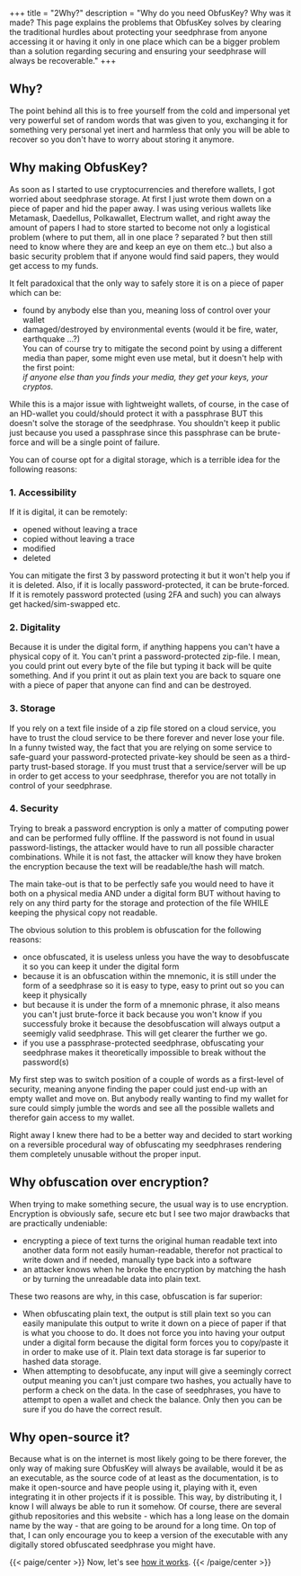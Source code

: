+++
title = "2Why?"
description = "Why do you need ObfusKey? Why was it made? This page explains the problems that ObfusKey solves by clearing the traditional hurdles about protecting your seedphrase from anyone accessing it or having it only in one place which can be a bigger problem than a solution regarding securing and ensuring your seedphrase will always be recoverable."
+++

## Why?

The point behind all this is to free yourself from the cold and impersonal yet very powerful set of random words that was given to you, exchanging it for something very personal yet inert and harmless that only you will be able to recover so you don't have to worry about storing it anymore.

## Why making ObfusKey?

As soon as I started to use cryptocurrencies and therefore wallets, I got worried about seedphrase storage. At first I just wrote them down on a piece of paper and hid the paper away. I was using verious wallets like Metamask, Daedellus, Polkawallet, Electrum wallet, and right away the amount of papers I had to store started to become not only a logistical problem (where to put them, all in one place ? separated ? but then still need to know where they are and keep an eye on them etc..) but also a basic security problem that if anyone would find said papers, they would get access to my funds.

It felt paradoxical that the only way to safely store it is on a piece of paper which can be:
- found by anybody else than you, meaning loss of control over your wallet
- damaged/destroyed by environmental events (would it be fire, water, earthquake ...?)   
You can of course try to mitigate the second point by using a different media than paper, some might even use metal, but it doesn't help with the first point:   
*if anyone else than you finds your media, they get your keys, your cryptos.*

While this is a major issue with lightweight wallets, of course, in the case of an HD-wallet you could/should protect it with a passphrase BUT this doesn't solve the storage of the seedphrase. You shouldn't keep it public just because you used a passphrase since this passphrase can be brute-force and will be a single point of failure.

You can of course opt for a digital storage, which is a terrible idea for the following reasons:
  
### 1. Accessibility
If it is digital, it can be remotely:
- opened without leaving a trace
- copied without leaving a trace
- modified
- deleted


You can mitigate the first 3 by password protecting it but it won't help you if it is deleted. Also, if it is locally password-protected, it can be brute-forced. If it is remotely password protected (using 2FA and such) you can always get hacked/sim-swapped etc.
  
### 2. Digitality
Because it is under the digital form, if anything happens you can't have a physical copy of it. You can't print a password-protected zip-file. I mean, you could print out every byte of the file but typing it back will be quite something. And if you print it out as plain text you are back to square one with a piece of paper that anyone can find and can be destroyed.
  
### 3. Storage
If you rely on a text file inside of a zip file stored on a cloud service, you have to trust the cloud service to be there forever and never lose your file. In a funny twisted way, the fact that you are relying on some service to safe-guard your password-protected private-key should be seen as a third-party trust-based storage. If you must trust that a service/server will be up in order to get access to your seedphrase, therefor you are not totally in control of your seedphrase.
  
### 4. Security
Trying to break a password encryption is only a matter of computing power and can be performed fully offline. If the password is not found in usual password-listings, the attacker would have to run all possible character combinations. While it is not fast, the attacker will know they have broken the encryption because the text will be readable/the hash will match.
  
The main take-out is that to be perfectly safe you would need to have it both on a physical media AND under a digital form BUT without having to rely on any third party for the storage and protection of the file WHILE keeping the physical copy not readable.

The obvious solution to this problem is obfuscation for the following reasons:
- once obfuscated, it is useless unless you have the way to desobfuscate it so you can keep it under the digital form
- because it is an obfuscation within the mnemonic, it is still under the form of a seedphrase so it is easy to type, easy to print out so you can keep it physically
- but because it is under the form of a mnemonic phrase, it also means you can't just brute-force it back because you won't know if you successfuly broke it because the desobfuscation will always output a seemigly valid seedphrase. This will get clearer the further we go.
- if you use a passphrase-protected seedphrase, obfuscating your seedphrase makes it theoretically impossible to break without the password(s)


My first step was to switch position of a couple of words as a first-level of security, meaning anyone finding the paper could just end-up with an empty wallet and move on. But anybody really wanting to find my wallet for sure could simply jumble the words and see all the possible wallets and therefor gain access to my wallet.

Right away I knew there had to be a better way and decided to start working on a reversible procedural way of obfuscating my seedphrases rendering them completely unusable without the proper input.

## Why obfuscation over encryption?

When trying to make something secure, the usual way is to use encryption. Encryption is obviously safe, secure etc but I see two major drawbacks that are practically undeniable:
- encrypting a piece of text turns the original human readable text into another data form not easily human-readable, therefor not practical to write down and if needed, manually type back into a software
- an attacker knows when he broke the encryption by matching the hash or by turning the unreadable data into plain text.

These two reasons are why, in this case, obfuscation is far superior:
- When obfuscating plain text, the output is still plain text so you can easily manipulate this output to write it down on a piece of paper if that is what you choose to do. It does not force you into having your output under a digital form because the digital form forces you to copy/paste it in order to make use of it. Plain text data storage is far superior to  hashed data storage.
- When attempting to desobfucate, any input will give a seemingly correct output meaning you can't just compare two hashes, you actually have to perform a check on the data. In the case of seedphrases, you have to attempt to open a wallet and check the balance. Only then you can be sure if you do have the correct result.

## Why open-source it?

Because what is on the internet is most likely going to be there forever, the only way of making sure ObfusKey will always be available, would it be as an executable, as the source code of at least as the documentation, is to make it open-source and have people using it, playing with it, even integrating it in other projects if it is possible. This way, by distributing it, I know I will always be able to run it somehow. Of course, there are several github repositories and this website - which has a long lease on the domain name by the way - that are going to be around for a long time. On top of that, I can only encourage you to keep a version of the executable with any digitally stored obfuscated seedphrase you might have.


{{< paige/center >}}
Now, let's see [how it works](../3how).
{{< /paige/center >}}
